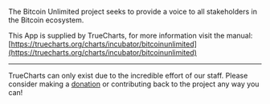 The Bitcoin Unlimited project seeks to provide a voice to all stakeholders in the Bitcoin ecosystem.

This App is supplied by TrueCharts, for more information visit the manual: [https://truecharts.org/charts/incubator/bitcoinunlimited](https://truecharts.org/charts/incubator/bitcoinunlimited)

---

TrueCharts can only exist due to the incredible effort of our staff.
Please consider making a [donation](https://truecharts.org/about/sponsor) or contributing back to the project any way you can!
